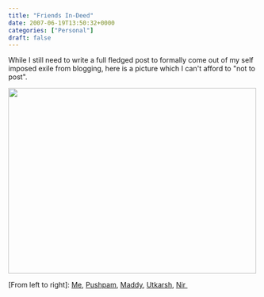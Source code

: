```yaml
---
title: "Friends In-Deed"
date: 2007-06-19T13:50:32+0000
categories: ["Personal"]
draft: false
---
```


While I still need to write a full fledged post to formally come out of my self imposed exile from blogging, here is a picture which I can't afford to "not to post".

<img src="http://farm2.static.flickr.com/1332/564568400_abb49b9f9e.jpg?v=0" height="375" width="500" />

[From left to right]: <a href="http://rakesh.in">Me</a>, <a href="http://puspendra.blogspot.com">Pushpam</a>, <a href="http://madhukar.wordpress.com">Maddy</a>, <a href="http://utkarshkhare.wordpress.com">Utkarsh</a>, <a href="http://nirnimesh.blogspot.com">Nir </a>
